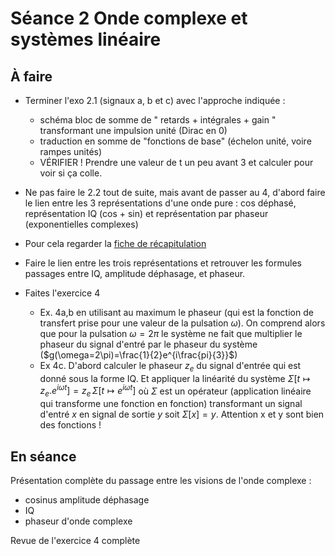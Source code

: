 # Séance 2 Onde complexe et systèmes linéaire

## À faire
* Terminer l'exo 2.1 (signaux a, b et c) avec l'approche indiquée :
    - schéma bloc de somme de " retards + intégrales + gain " transformant une impulsion unité (Dirac en 0)
    - traduction en somme de "fonctions de base" (échelon unité, voire rampes unités)
    - VÉRIFIER ! Prendre une valeur de t un peu avant 3 et calculer pour voir si ça colle.

* Ne pas faire le 2.2 tout de suite, mais avant de passer au 4, d'abord faire le lien entre les 3 représentations d'une onde pure : cos déphasé, représentation IQ (cos + sin) et représentation par phaseur (exponentielles complexes)

* Pour cela regarder la [fiche de récapitulation](./phaseur_onde_IQ.pdf)

* Faire le lien entre les trois représentations et retrouver les formules passages entre IQ, amplitude déphasage, et phaseur.

* Faites l'exercice 4
    -  Ex. 4a,b en utilisant au maximum le phaseur (qui est la fonction de transfert prise pour une valeur de la pulsation $\omega$). On comprend alors que pour la pulsation $\omega=2\pi$ le système ne fait que multiplier le phaseur du signal d'entré par le phaseur du système ($g(\omega=2\pi)=\frac{1}{2}e^{i\frac{pi}{3}}$)
    - Ex 4c. D'abord calculer le phaseur $z_e$ du signal d'entrée qui est donné sous la forme IQ. Et appliquer la linéarité du système $\Sigma[t\mapsto z_e.e^{i\omega t}]=z_e\,\Sigma[t \mapsto e^{i\omega t}]$ où $\Sigma$ est un opérateur (application linéaire qui transforme une fonction en fonction) transformant un signal d'entré $x$ en signal de sortie $y$ soit $\Sigma[x]=y$. Attention x et y sont bien des fonctions ! 


## En séance 

Présentation complète du passage entre les visions de l'onde complexe :
* cosinus amplitude déphasage
* IQ
* phaseur d'onde complexe

Revue de l'exercice 4 complète




